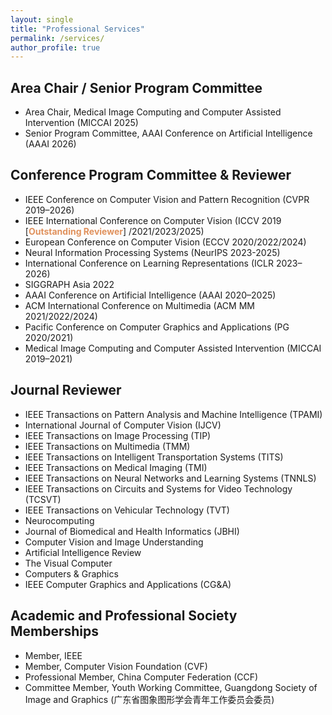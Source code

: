 ```yaml
---
layout: single
title: "Professional Services"
permalink: /services/
author_profile: true
---
```


## Area Chair / Senior Program Committee
- Area Chair, Medical Image Computing and Computer Assisted Intervention (MICCAI 2025)
- Senior Program Committee, AAAI Conference on Artificial Intelligence (AAAI 2026)   

## Conference Program Committee & Reviewer
- IEEE Conference on Computer Vision and Pattern Recognition (CVPR 2019–2026)     
- IEEE International Conference on Computer Vision (ICCV 2019 [<span style="color:#e0915c;"><b>Outstanding Reviewer</b></span>] /2021/2023/2025)          
- European Conference on Computer Vision (ECCV 2020/2022/2024)        
- Neural Information Processing Systems (NeurIPS 2023-2025)       
- International Conference on Learning Representations (ICLR 2023–2026)        
- SIGGRAPH Asia 2022       
- AAAI Conference on Artificial Intelligence (AAAI 2020–2025)         
- ACM International Conference on Multimedia (ACM MM 2021/2022/2024)        
- Pacific Conference on Computer Graphics and Applications (PG 2020/2021)       
- Medical Image Computing and Computer Assisted Intervention (MICCAI 2019–2021)       

## Journal Reviewer
- IEEE Transactions on Pattern Analysis and Machine Intelligence (TPAMI)     
- International Journal of Computer Vision (IJCV)     
- IEEE Transactions on Image Processing (TIP)         
- IEEE Transactions on Multimedia (TMM)      
- IEEE Transactions on Intelligent Transportation Systems (TITS)       
- IEEE Transactions on Medical Imaging (TMI)     
- IEEE Transactions on Neural Networks and Learning Systems (TNNLS)      
- IEEE Transactions on Circuits and Systems for Video Technology (TCSVT)      
- IEEE Transactions on Vehicular Technology (TVT)    
- Neurocomputing   
- Journal of Biomedical and Health Informatics (JBHI)   
- Computer Vision and Image Understanding     
- Artificial Intelligence Review     
- The Visual Computer     
- Computers & Graphics      
- IEEE Computer Graphics and Applications (CG&A)        


## Academic and Professional Society Memberships
- Member, IEEE
- Member, Computer Vision Foundation (CVF)
- Professional Member, China Computer Federation (CCF)
- Committee Member, Youth Working Committee, Guangdong Society of Image and Graphics (广东省图象图形学会青年工作委员会委员)
